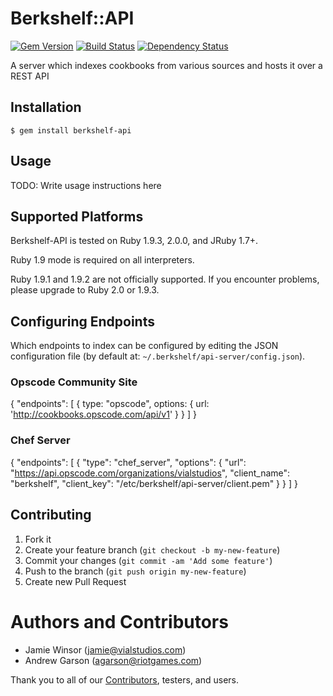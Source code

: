 # Berkshelf::API
[![Gem Version](https://badge.fury.io/rb/berkshelf-api.png)](http://badge.fury.io/rb/berkshelf-api)
[![Build Status](https://secure.travis-ci.org/RiotGames/berkshelf-api.png?branch=master)](http://travis-ci.org/RiotGames/berkshelf-api)
[![Dependency Status](https://gemnasium.com/RiotGames/berkshelf-api.png?travis)](https://gemnasium.com/RiotGames/berkshelf-api)

A server which indexes cookbooks from various sources and hosts it over a REST API

## Installation

    $ gem install berkshelf-api

## Usage

TODO: Write usage instructions here

## Supported Platforms

Berkshelf-API is tested on Ruby 1.9.3, 2.0.0, and JRuby 1.7+.

Ruby 1.9 mode is required on all interpreters.

Ruby 1.9.1 and 1.9.2 are not officially supported. If you encounter problems, please upgrade to Ruby 2.0 or 1.9.3.

## Configuring Endpoints

Which endpoints to index can be configured by editing the JSON configuration file (by default at: `~/.berkshelf/api-server/config.json`).

### Opscode Community Site

  {
    "endpoints": [
      {
        type: "opscode",
        options: {
          url: 'http://cookbooks.opscode.com/api/v1'
        }
      }
    ]
  }

### Chef Server

  {
    "endpoints": [
      {
        "type": "chef_server",
        "options": {
          "url": "https://api.opscode.com/organizations/vialstudios",
          "client_name": "berkshelf",
          "client_key": "/etc/berkshelf/api-server/client.pem"
        }
      }
    ]
  }

## Contributing

1. Fork it
2. Create your feature branch (`git checkout -b my-new-feature`)
3. Commit your changes (`git commit -am 'Add some feature'`)
4. Push to the branch (`git push origin my-new-feature`)
5. Create new Pull Request

# Authors and Contributors

* Jamie Winsor (<jamie@vialstudios.com>)
* Andrew Garson (<agarson@riotgames.com>)

Thank you to all of our [Contributors](https://github.com/RiotGames/berkshelf-api/graphs/contributors), testers, and users.

